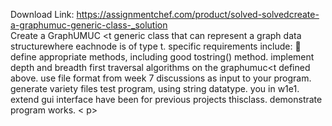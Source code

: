 Download Link: https://assignmentchef.com/product/solved-solvedcreate-a-graphumuc-generic-class-_solution
<br>
Create a GraphUMUC <t generic class that can represent a graph data structurewhere eachnode is of type t. specific requirements include:  define appropriate methods, including good tostring() method. implement depth and breadth first traversal algorithms on the graphumuc<t defined above. use file format from week 7 discussions as input to your program. generate variety files test program, using string datatype. you in w1e1. extend gui interface have been for previous projects thisclass. demonstrate program works. < p></t>